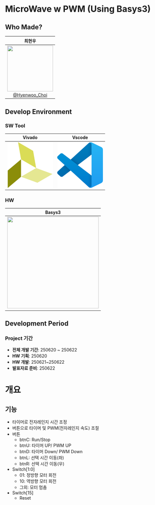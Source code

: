 # MicroWave w PWM (Using Basys3)

## Who Made?

|                                                                                                                               최현우                                                                                                                                |
| :-----------------------------------------------------------------------------------------------------------------------------------------------------------------------------------------------------------------------------------------------------------------: |
| [<img src="https://i.namu.wiki/i/cLupG68GKbCFDZZkKDQMcSibBwYWjPsM-V5g6lKyn1ZZEfacmj7frqiah3mc2XxnYRzl6k_MEE8vG-ryo_5BDj5iPseh54x0U891uQNfIEXz74kWUsErKgxWXD1dAT1xWjWmhRhsOVFiR-Lc7bdSxQ.webp" width=150 height=150> </br> @Hyenwoo_Choi](https://github.com/drgn88) |

## Develop Environment

### SW Tool
|                        Vivado                         |                        Vscode                         |
| :---------------------------------------------------: | :---------------------------------------------------: |
| <img src="./img/vivado_img.png" width=150 height=150> | <img src="./img/vscode_img.png" width=150 height=150> |


### HW
|                                                                  Basys3                                                                  |
| :--------------------------------------------------------------------------------------------------------------------------------------: |
| <img src="https://www.amd.com/content/dam/amd/en/images/products/boards/2410750-artix-7-xc7a35t-board-product.jpg" width=300 height=300> |

## Development Period

### Project 기간

- **전체 개발 기간**: 250620 ~ 250622
- **HW 기획**: 250620
- **HW 개발**: 250621~250622
- **발표자료 준비**: 250622

# 개요

## 기능

- 타이머로 전자레인지 시간 조정
- 버튼으로 타이머 및 PWM(전자레인지 속도) 조절
- 버튼
  - btnC: Run/Stop
  - btnU: 타이머 UP/ PWM UP
  - btnD: 타이머 Down/ PWM Down
  - btnL: 선택 시간 이동(좌)
  - btnR: 선택 시간 이동(우)
- Switch[1:0]
  - 01: 정방향 모터 회전
  - 10: 역방향 모터 회전
  - 그외: 모터 멈춤
- Switch[15]
  - Reset

